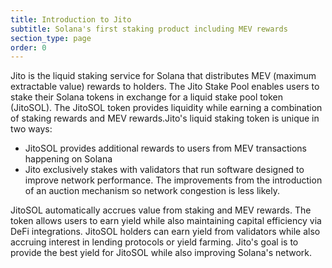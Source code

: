 ```yaml
---
title: Introduction to Jito
subtitle: Solana's first staking product including MEV rewards
section_type: page
order: 0
---
```


Jito is the liquid staking service for Solana that distributes MEV (maximum extractable value) rewards to holders. The Jito Stake Pool enables users to stake their Solana tokens in exchange for a liquid stake pool token (JitoSOL). The JitoSOL token provides liquidity while earning a combination of staking rewards and MEV rewards.Jito's liquid staking token is unique in two ways:

* JitoSOL provides additional rewards to users from MEV transactions happening on Solana
* Jito exclusively stakes with validators that run software designed to improve network performance. The improvements from the introduction of an auction mechanism so network congestion is less likely.

JitoSOL automatically accrues value from staking and MEV rewards. The token allows users to earn yield while also maintaining capital efficiency via DeFi integrations. JitoSOL holders can earn yield from validators while also accruing interest in lending protocols or yield farming. Jito's goal is to provide the best yield for JitoSOL while also improving Solana's network.
